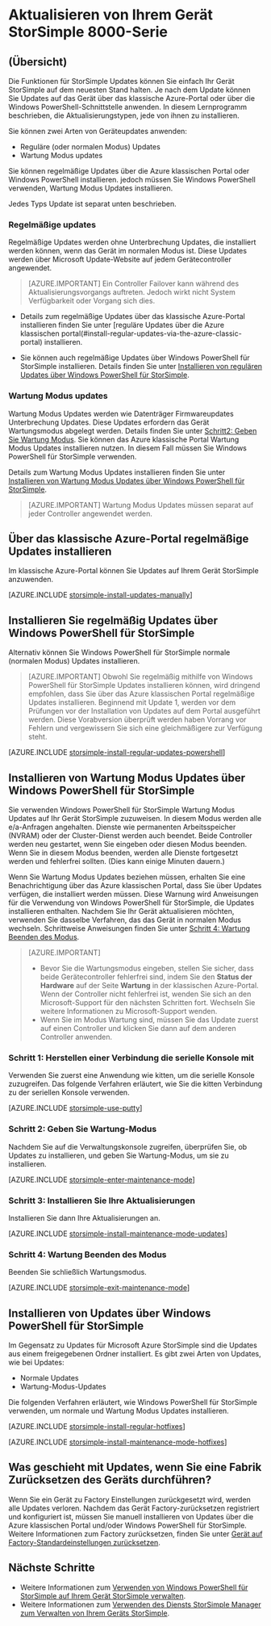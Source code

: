 <properties
   pageTitle="Aktualisieren von Ihrem Gerät StorSimple | Microsoft Azure"
   description="Erläutert, wie Sie das StorSimple Update-Feature zu verwenden, um normale und Wartung Modus Updates und Updates installieren."
   services="storsimple"
   documentationCenter="NA"
   authors="SharS"
   manager="carmonm"
   editor="" />
<tags 
   ms.service="storsimple"
   ms.devlang="NA"
   ms.topic="article"
   ms.tgt_pltfrm="NA"
   ms.workload="TBD"
   ms.date="06/28/2016"
   ms.author="v-sharos" />

# <a name="update-your-storsimple-8000-series-device"></a>Aktualisieren von Ihrem Gerät StorSimple 8000-Serie

## <a name="overview"></a>(Übersicht)

Die Funktionen für StorSimple Updates können Sie einfach Ihr Gerät StorSimple auf dem neuesten Stand halten. Je nach dem Update können Sie Updates auf das Gerät über das klassische Azure-Portal oder über die Windows PowerShell-Schnittstelle anwenden. In diesem Lernprogramm beschrieben, die Aktualisierungstypen, jede von ihnen zu installieren.

Sie können zwei Arten von Geräteupdates anwenden: 

- Reguläre (oder normalen Modus) Updates
- Wartung Modus updates

Sie können regelmäßige Updates über die Azure klassischen Portal oder Windows PowerShell installieren. jedoch müssen Sie Windows PowerShell verwenden, Wartung Modus Updates installieren. 

Jedes Typs Update ist separat unten beschrieben.

### <a name="regular-updates"></a>Regelmäßige updates

Regelmäßige Updates werden ohne Unterbrechung Updates, die installiert werden können, wenn das Gerät im normalen Modus ist. Diese Updates werden über Microsoft Update-Website auf jedem Gerätecontroller angewendet. 

> [AZURE.IMPORTANT] Ein Controller Failover kann während des Aktualisierungsvorgangs auftreten. Jedoch wirkt nicht System Verfügbarkeit oder Vorgang sich dies.

- Details zum regelmäßige Updates über das klassische Azure-Portal installieren finden Sie unter [reguläre Updates über die Azure klassischen portal(#install-regular-updates-via-the-azure-classic-portal) installieren.

- Sie können auch regelmäßige Updates über Windows PowerShell für StorSimple installieren. Details finden Sie unter [Installieren von regulären Updates über Windows PowerShell für StorSimple](#install-regular-updates-via-windows-powershell-for-storsimple).

### <a name="maintenance-mode-updates"></a>Wartung Modus updates

Wartung Modus Updates werden wie Datenträger Firmwareupdates Unterbrechung Updates. Diese Updates erfordern das Gerät Wartungsmodus abgelegt werden. Details finden Sie unter [Schritt2: Geben Sie Wartung Modus](#step2). Sie können das Azure klassische Portal Wartung Modus Updates installieren nutzen. In diesem Fall müssen Sie Windows PowerShell für StorSimple verwenden. 

Details zum Wartung Modus Updates installieren finden Sie unter [Installieren von Wartung Modus Updates über Windows PowerShell für StorSimple](#install-maintenance-mode-updates-via-windows-powershell-for-storsimple).

> [AZURE.IMPORTANT] Wartung Modus Updates müssen separat auf jeder Controller angewendet werden. 

## <a name="install-regular-updates-via-the-azure-classic-portal"></a>Über das klassische Azure-Portal regelmäßige Updates installieren

Im klassische Azure-Portal können Sie Updates auf Ihrem Gerät StorSimple anzuwenden.

[AZURE.INCLUDE [storsimple-install-updates-manually](../../includes/storsimple-install-updates-manually.md)]

## <a name="install-regular-updates-via-windows-powershell-for-storsimple"></a>Installieren Sie regelmäßig Updates über Windows PowerShell für StorSimple

Alternativ können Sie Windows PowerShell für StorSimple normale (normalen Modus) Updates installieren.

> [AZURE.IMPORTANT] Obwohl Sie regelmäßig mithilfe von Windows PowerShell für StorSimple Updates installieren können, wird dringend empfohlen, dass Sie über das Azure klassischen Portal regelmäßige Updates installieren. Beginnend mit Update 1, werden vor dem Prüfungen vor der Installation von Updates auf dem Portal ausgeführt werden. Diese Vorabversion überprüft werden haben Vorrang vor Fehlern und vergewissern Sie sich eine gleichmäßigere zur Verfügung steht. 

[AZURE.INCLUDE [storsimple-install-regular-updates-powershell](../../includes/storsimple-install-regular-updates-powershell.md)]

## <a name="install-maintenance-mode-updates-via-windows-powershell-for-storsimple"></a>Installieren von Wartung Modus Updates über Windows PowerShell für StorSimple

Sie verwenden Windows PowerShell für StorSimple Wartung Modus Updates auf Ihr Gerät StorSimple zuzuweisen. In diesem Modus werden alle e/a-Anfragen angehalten. Dienste wie permanenten Arbeitsspeicher (NVRAM) oder der Cluster-Dienst werden auch beendet. Beide Controller werden neu gestartet, wenn Sie eingeben oder diesen Modus beenden. Wenn Sie in diesem Modus beenden, werden alle Dienste fortgesetzt werden und fehlerfrei sollten. (Dies kann einige Minuten dauern.)

Wenn Sie Wartung Modus Updates beziehen müssen, erhalten Sie eine Benachrichtigung über das Azure klassischen Portal, dass Sie über Updates verfügen, die installiert werden müssen. Diese Warnung wird Anweisungen für die Verwendung von Windows PowerShell für StorSimple, die Updates installieren enthalten. Nachdem Sie Ihr Gerät aktualisieren möchten, verwenden Sie dasselbe Verfahren, das das Gerät in normalen Modus wechseln. Schrittweise Anweisungen finden Sie unter [Schritt 4: Wartung Beenden des Modus](#step4).

> [AZURE.IMPORTANT] 
> 
> - Bevor Sie die Wartungsmodus eingeben, stellen Sie sicher, dass beide Gerätecontroller fehlerfrei sind, indem Sie den **Status der Hardware** auf der Seite **Wartung** in der klassischen Azure-Portal. Wenn der Controller nicht fehlerfrei ist, wenden Sie sich an den Microsoft-Support für den nächsten Schritten fort. Wechseln Sie weitere Informationen zu Microsoft-Support wenden. 
> - Wenn Sie im Modus Wartung sind, müssen Sie das Update zuerst auf einen Controller und klicken Sie dann auf dem anderen Controller anwenden.

### <a name="step-1-connect-to-the-serial-console-a-namestep1"></a>Schritt 1: Herstellen einer Verbindung die serielle Konsole mit<a name="step1">

Verwenden Sie zuerst eine Anwendung wie kitten, um die serielle Konsole zuzugreifen. Das folgende Verfahren erläutert, wie Sie die kitten Verbindung zu der seriellen Konsole verwenden.

[AZURE.INCLUDE [storsimple-use-putty](../../includes/storsimple-use-putty.md)]

### <a name="step-2-enter-maintenance-mode-a-namestep2"></a>Schritt 2: Geben Sie Wartung-Modus<a name="step2">

Nachdem Sie auf die Verwaltungskonsole zugreifen, überprüfen Sie, ob Updates zu installieren, und geben Sie Wartung-Modus, um sie zu installieren.

[AZURE.INCLUDE [storsimple-enter-maintenance-mode](../../includes/storsimple-enter-maintenance-mode.md)]

### <a name="step-3-install-your-updates-a-namestep3"></a>Schritt 3: Installieren Sie Ihre Aktualisierungen<a name="step3">

Installieren Sie dann Ihre Aktualisierungen an.

[AZURE.INCLUDE [storsimple-install-maintenance-mode-updates](../../includes/storsimple-install-maintenance-mode-updates.md)]
 
### <a name="step-4-exit-maintenance-mode-a-namestep4"></a>Schritt 4: Wartung Beenden des Modus<a name="step4">

Beenden Sie schließlich Wartungsmodus.

[AZURE.INCLUDE [storsimple-exit-maintenance-mode](../../includes/storsimple-exit-maintenance-mode.md)]

## <a name="install-hotfixes-via-windows-powershell-for-storsimple"></a>Installieren von Updates über Windows PowerShell für StorSimple

Im Gegensatz zu Updates für Microsoft Azure StorSimple sind die Updates aus einem freigegebenen Ordner installiert. Es gibt zwei Arten von Updates, wie bei Updates: 

- Normale Updates 
- Wartung-Modus-Updates  

Die folgenden Verfahren erläutert, wie Windows PowerShell für StorSimple verwenden, um normale und Wartung Modus Updates installieren.

[AZURE.INCLUDE [storsimple-install-regular-hotfixes](../../includes/storsimple-install-regular-hotfixes.md)]

[AZURE.INCLUDE [storsimple-install-maintenance-mode-hotfixes](../../includes/storsimple-install-maintenance-mode-hotfixes.md)]

## <a name="what-happens-to-updates-if-you-perform-a-factory-reset-of-the-device"></a>Was geschieht mit Updates, wenn Sie eine Fabrik Zurücksetzen des Geräts durchführen?

Wenn Sie ein Gerät zu Factory Einstellungen zurückgesetzt wird, werden alle Updates verloren. Nachdem das Gerät Factory-zurücksetzen registriert und konfiguriert ist, müssen Sie manuell installieren von Updates über die Azure klassischen Portal und/oder Windows PowerShell für StorSimple. Weitere Informationen zum Factory zurücksetzen, finden Sie unter [Gerät auf Factory-Standardeinstellungen zurücksetzen](storsimple-manage-device-controller.md#reset-the-device-to-factory-default-settings).

## <a name="next-steps"></a>Nächste Schritte

- Weitere Informationen zum [Verwenden von Windows PowerShell für StorSimple auf Ihrem Gerät StorSimple verwalten](storsimple-windows-powershell-administration.md).
- Weitere Informationen zum [Verwenden des Diensts StorSimple Manager zum Verwalten von Ihrem Geräts StorSimple](storsimple-manager-service-administration.md).

